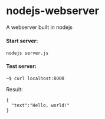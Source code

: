 # nodejs-webserver
A webserver built in nodejs

#### Start server:
```
nodejs server.js
```

#### Test server:
```
~$ curl localhost:8000
```
Result:
```
{
  "text":"Hello, world!"
}
```
